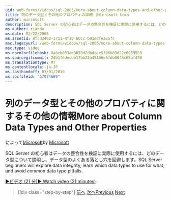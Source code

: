 ```yaml
---
uid: web-forms/videos/sql-2005/more-about-column-data-types-and-other-properties
title: 列のデータ型とその他のプロパティの詳細 |Microsoft Docs
author: microsoft
description: SQL Server の初心者はデータの整合性を検証に実際に使用するには、どのデータ型について説明し、データ型のよくある落とし穴を回避します。
ms.author: riande
ms.date: 02/22/2006
ms.assetid: 8fcd3402-1711-4f19-b0cc-b91edfe285fc
msc.legacyurl: /web-forms/videos/sql-2005/more-about-column-data-types-and-other-properties
msc.type: video
ms.openlocfilehash: 8a6eb053ae8059d2dbdeee5f96b69d22e0959559
ms.sourcegitcommit: 24b1f6decbb17bb22a45166e5fdb0845c65af498
ms.translationtype: MT
ms.contentlocale: ja-JP
ms.lasthandoff: 03/01/2019
ms.locfileid: "57024669"
---
```

<a name="more-about-column-data-types-and-other-properties"></a><span data-ttu-id="62785-103">列のデータ型とその他のプロパティに関するその他の情報</span><span class="sxs-lookup"><span data-stu-id="62785-103">More about Column Data Types and Other Properties</span></span>
====================
<span data-ttu-id="62785-104">によって[Microsoft](https://github.com/microsoft)</span><span class="sxs-lookup"><span data-stu-id="62785-104">by [Microsoft](https://github.com/microsoft)</span></span>

<span data-ttu-id="62785-105">SQL Server の初心者はデータの整合性を検証に実際に使用するには、どのデータ型について説明し、データ型のよくある落とし穴を回避します。</span><span class="sxs-lookup"><span data-stu-id="62785-105">SQL Server beginners will explore data integrity, learn which data types to use for what, and avoid common data type pitfalls.</span></span>

[<span data-ttu-id="62785-106">&#9654;ビデオ (21 分)</span><span class="sxs-lookup"><span data-stu-id="62785-106">&#9654; Watch video (21 minutes)</span></span>](https://channel9.msdn.com/Blogs/ASP-NET-Site-Videos/more-about-column-data-types-and-other-properties)

> [!div class="step-by-step"]
> <span data-ttu-id="62785-107">[前へ](understanding-database-tables-and-records.md)
> [次へ](designing-relational-database-tables.md)</span><span class="sxs-lookup"><span data-stu-id="62785-107">[Previous](understanding-database-tables-and-records.md)
[Next](designing-relational-database-tables.md)</span></span>
